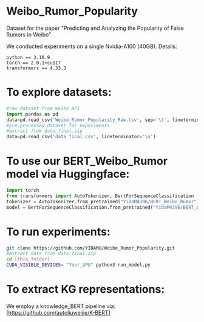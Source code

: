# Weibo_Rumor_Popularity
Dataset for the paper "Predicting and Analyzing the Popularity of False Rumors in Weibo" 

We conducted experiments on a single Nvidia-A100 (40GB). Details:
```text
python == 3.10.9
torch == 2.0.1+cu117
transformers == 4.33.3
```

# To explore datasets:
```python
#raw dataset from Weibo API
import pandas as pd
data=pd.read_csv('Weibo_Rumor_Popularity_Raw.tsv', sep='\t', lineterminator='\n')
#pre-processed dataset for experiments
#extract from data_final.zip
data=pd.read_csv('data_final.csv', lineterminator='\n')
```

# To use our BERT_Weibo_Rumor model via Huggingface:
```python
import torch
from transformers import AutoTokenizer, BertForSequenceClassification
tokenizer = AutoTokenizer.from_pretrained("YidaM4396/BERT_Weibo_Rumor")
model = BertForSequenceClassification.from_pretrained("YidaM4396/BERT_Weibo_Rumor")
```

# To run experiments:
```bash
git clone https://github.com/YIDAMU/Weibo_Rumor_Popularity.git
#extract data from data_final.zip
cd [this_folder]
CUDA_VISIBLE_DEVICES= "Your_GPU" python3 run_model.py
```
# To extract KG representations:
We employ a knowledge_BERT pipeline via: [https://github.com/autoliuweijie/K-BERT]
